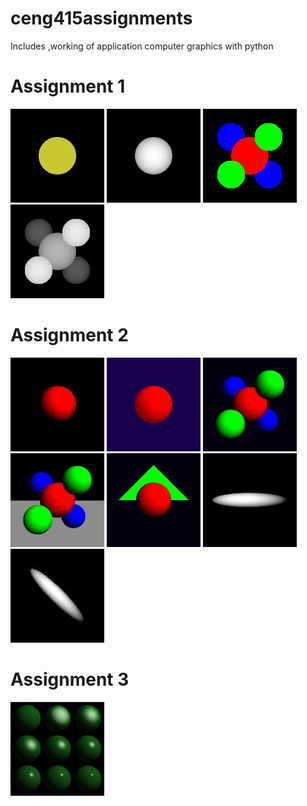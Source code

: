 # ceng415assignments
Includes ,working of application computer graphics with python
# Assignment 1
<p float="left">
  <img alt="scene1" src="https://github.com/arzuozkan/ceng415assignments/blob/development/assignment1/scene1.jpg" width=150px >
  <img alt="scene1_depth" src="https://github.com/arzuozkan/ceng415assignments/blob/development/assignment1/scene1_depth.jpg" width=150px>
  <img alt="scene2" src="https://github.com/arzuozkan/ceng415assignments/blob/development/assignment1/scene2.jpg" width=150px>
  <img alt="scene2_depth" src="https://github.com/arzuozkan/ceng415assignments/blob/development/assignment1/scene2_depth.jpg" width=150px padding=5px>
</p>


# Assignment 2
<p float="left">
  <img alt="scene1_diffuse" src="https://github.com/arzuozkan/ceng415assignments/blob/development/assignment2/scene1_diffuse.jpg" width=150px>
  <img alt="scene2_ambient" src="https://github.com/arzuozkan/ceng415assignments/blob/development/assignment2/scene2_ambient.jpg" width=150px>
  <img alt="scene3_perspective" src="https://github.com/arzuozkan/ceng415assignments/blob/development/assignment2/scene3_perspective.jpg" width=150px>
  <img alt="scene4_plane" src="https://github.com/arzuozkan/ceng415assignments/blob/development/assignment2/scene4_plane.jpg" width=150px >
  <img alt="scene5_sphere_triangle" src="https://github.com/arzuozkan/ceng415assignments/blob/development/assignment2/scene5_sphere_triangle.jpg" width=150px>
  <img alt="scene6_squashed_sphere" src="https://github.com/arzuozkan/ceng415assignments/blob/development/assignment2/scene6_squashed_sphere.jpg" width=150px>
  <img alt="scene7_squashed_rotated_sphere" src="https://github.com/arzuozkan/ceng415assignments/blob/development/assignment2/scene7_squashed_rotated_sphere.jpg" width=150px>
</p>

# Assignment 3
<p float="left">
 <img alt="scene1_exponent_variations" src="https://github.com/arzuozkan/ceng415assignments/blob/development/assignment3/scene1_exponent_variations.jpg" width=150px>
</p>
